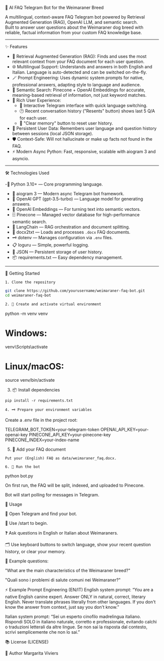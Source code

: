  🐶 AI FAQ Telegram Bot for the Weimaraner Breed

A multilingual, context-aware FAQ Telegram bot powered by Retrieval Augmented Generation (RAG), OpenAI LLM, and semantic search.  
Built to answer user questions about the Weimaraner dog breed with reliable, factual information from your custom FAQ knowledge base.

---

   ✨ Features

- 🧠 Retrieval Augmented Generation (RAG): Finds and uses the most relevant context from your FAQ document for each user question.
- 🌐 Multilingual Support: Understands and answers in both English and Italian. Language is auto-detected and can be switched on-the-fly.
- 🪄 Prompt Engineering: Uses dynamic system prompts for native, professional answers, adapting style to language and audience.
- 🔎 Semantic Search: Pinecone + OpenAI Embeddings for accurate, meaning-based retrieval of information, not just keyword matches.
- 🤖 Rich User Experience:
  - 💬 Interactive Telegram interface with quick language switching.
  - 🕑 Recent conversation history ("Resents" button) shows last 5 Q/A for each user.
  - 🧹 "Clear memory" button to reset user history.
- 💾 Persistent User Data: Remembers user language and question history between sessions (local JSON storage).
- 🛡️ Context-Safe: Will not hallucinate or make up facts not found in the FAQ.
- ⚡ Modern Async Python: Fast, responsive, scalable with aiogram 3 and asyncio.

---

   🛠️ Technologies Used

-🐍 Python 3.10+ — Core programming language.
- 🤖 aiogram 3 — Modern async Telegram bot framework.
- 🧩 OpenAI GPT (gpt-3.5-turbo) — Language model for generating answers.
- 🧬 OpenAI Embeddings — For turning text into semantic vectors.
- 🗄️ Pinecone — Managed vector database for high-performance semantic search.
- 🔗 LangChain — RAG orchestration and document splitting.
- 📄 docx2txt — Loads and processes `.docx` FAQ documents.
- 🗝️ dotenv — Manages configuration via `.env` files.
- 📋 loguru — Simple, powerful logging.
- 📝 JSON — Persistent storage of user history.
- 📦 requirements.txt — Easy dependency management.


---

  🚀 Getting Started

    1. Clone the repository
```bash
git clone https://github.com/yourusername/weimaraner-faq-bot.git
cd weimaraner-faq-bot

2. 🐢 Create and activate virtual environment
```
python -m venv venv
# Windows:
venv\Scripts\activate
# Linux/macOS:
source venv/bin/activate

3. 📦 Install dependencies
```
pip install -r requirements.txt

4. 🗝️ Prepare your environment variables
```
Create a .env file in the project root:

TELEGRAM_BOT_TOKEN=your-telegram-token
OPENAI_API_KEY=your-openai-key
PINECONE_API_KEY=your-pinecone-key
PINECONE_INDEX=your-index-name

5. 📄 Add your FAQ document
```
Put your (English) FAQ as data/weimaraner_faq.docx.

6. 🚦 Run the bot
```
python bot.py

On first run, the FAQ will be split, indexed, and uploaded to Pinecone.

Bot will start polling for messages in Telegram.

📱 Usage

📲 Open Telegram and find your bot.

🚀 Use /start to begin.

❓ Ask questions in English or Italian about Weimaraners.

🗂️ Use keyboard buttons to switch language, show your recent question history, or clear your memory.

📝 Example questions:

"What are the main characteristics of the Weimaraner breed?"

"Quali sono i problemi di salute comuni nei Weimaraner?"

⚡ Example Prompt Engineering (EN/IT)
English system prompt:
“You are a native English canine expert. Answer ONLY in natural, correct, literary English. Never translate phrases literally from other languages. If you don't know the answer from context, just say you don't know.”

Italian system prompt:
“Sei un esperto cinofilo madrelingua italiano. Rispondi SOLO in italiano naturale, corretto e professionale, evitando calchi o traduzioni letterali da altre lingue. Se non sai la risposta dal contesto, scrivi semplicemente che non lo sai.”

   📚 License
(LICENSE)



🚀 Author
Margarita Viviers


